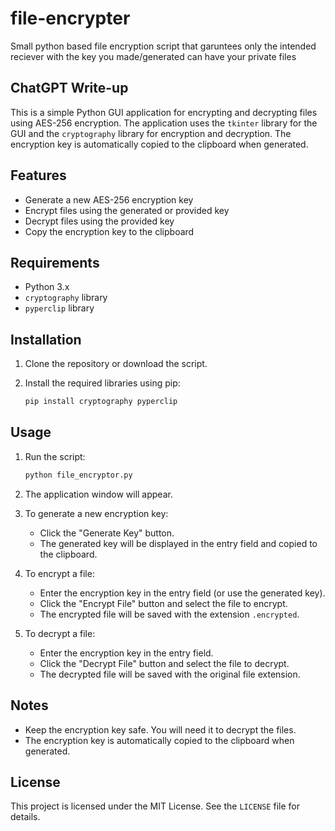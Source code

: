 # file-encrypter
Small python based file encryption script that garuntees only the intended reciever with the key you made/generated can have your private files

## ChatGPT Write-up
This is a simple Python GUI application for encrypting and decrypting files using AES-256 encryption. The application uses the `tkinter` library for the GUI and the `cryptography` library for encryption and decryption. The encryption key is automatically copied to the clipboard when generated.

## Features

- Generate a new AES-256 encryption key
- Encrypt files using the generated or provided key
- Decrypt files using the provided key
- Copy the encryption key to the clipboard

## Requirements

- Python 3.x
- `cryptography` library
- `pyperclip` library

## Installation

1. Clone the repository or download the script.
2. Install the required libraries using pip:

    ```bash
    pip install cryptography pyperclip
    ```

## Usage

1. Run the script:

    ```bash
    python file_encryptor.py
    ```

2. The application window will appear.

3. To generate a new encryption key:
   - Click the "Generate Key" button.
   - The generated key will be displayed in the entry field and copied to the clipboard.

4. To encrypt a file:
   - Enter the encryption key in the entry field (or use the generated key).
   - Click the "Encrypt File" button and select the file to encrypt.
   - The encrypted file will be saved with the extension `.encrypted`.

5. To decrypt a file:
   - Enter the encryption key in the entry field.
   - Click the "Decrypt File" button and select the file to decrypt.
   - The decrypted file will be saved with the original file extension.

## Notes

- Keep the encryption key safe. You will need it to decrypt the files.
- The encryption key is automatically copied to the clipboard when generated.

## License

This project is licensed under the MIT License. See the `LICENSE` file for details.
